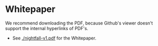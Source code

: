 # Whitepaper

We recommend downloading the PDF, because Github's viewer doesn't support the internal hyperlinks of
PDF's.

- See [./nightfall-v1.pdf](./nightfall-v1.pdf) for the Whitepaper.
